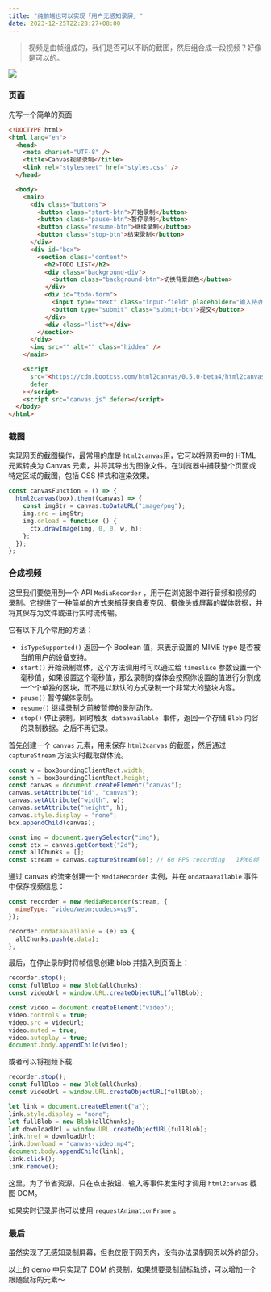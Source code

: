 ```yaml
---
title: "纯前端也可以实现「用户无感知录屏」"
date: 2023-12-25T22:28:27+08:00
---
```


> 视频是由帧组成的，我们是否可以不断的截图，然后组合成一段视频？好像是可以的。

![](../assets/images/articles/94/01.awebp)

### 页面

先写一个简单的页面

```html
<!DOCTYPE html>
<html lang="en">
  <head>
    <meta charset="UTF-8" />
    <title>Canvas视频录制</title>
    <link rel="stylesheet" href="styles.css" />
  </head>

  <body>
    <main>
      <div class="buttons">
        <button class="start-btn">开始录制</button>
        <button class="pause-btn">暂停录制</button>
        <button class="resume-btn">继续录制</button>
        <button class="stop-btn">结束录制</button>
      </div>
      <div id="box">
        <section class="content">
          <h2>TODO LIST</h2>
          <div class="background-div">
            <button class="background-btn">切换背景颜色</button>
          </div>
          <div id="todo-form">
            <input type="text" class="input-field" placeholder="输入待办事项" />
            <button type="submit" class="submit-btn">提交</button>
          </div>
          <div class="list"></div>
        </section>
      </div>
      <img src="" alt="" class="hidden" />
    </main>

    <script
      src="<https://cdn.bootcss.com/html2canvas/0.5.0-beta4/html2canvas.min.js>"
      defer
    ></script>
    <script src="canvas.js" defer></script>
  </body>
</html>
```

### 截图

实现网页的截图操作，最常用的库是 `html2canvas`用，它可以将网页中的 HTML 元素转换为 Canvas 元素，并将其导出为图像文件。在浏览器中捕获整个页面或特定区域的截图，包括 CSS 样式和渲染效果。

```js
const canvasFunction = () => {
  html2canvas(box).then((canvas) => {
    const imgStr = canvas.toDataURL("image/png");
    img.src = imgStr;
    img.onload = function () {
      ctx.drawImage(img, 0, 0, w, h);
    };
  });
};
```

### 合成视频

这里我们要使用到一个 API `MediaRecorder` ，用于在浏览器中进行音频和视频的录制。它提供了一种简单的方式来捕获来自麦克风、摄像头或屏幕的媒体数据，并将其保存为文件或进行实时流传输。

它有以下几个常用的方法：

- `isTypeSupported()` 返回一个 Boolean 值，来表示设置的 MIME type 是否被当前用户的设备支持。
- `start()` 开始录制媒体，这个方法调用时可以通过给 `timeslice` 参数设置一个毫秒值，如果设置这个毫秒值，那么录制的媒体会按照你设置的值进行分割成一个个单独的区块，而不是以默认的方式录制一个非常大的整块内容。
- `pause()` 暂停媒体录制。
- `resume()` 继续录制之前被暂停的录制动作。
- `stop()` 停止录制。同时触发  `dataavailable`  事件，返回一个存储 `Blob` 内容的录制数据。之后不再记录。

首先创建一个 `canvas` 元素，用来保存 `html2canvas` 的截图，然后通过 `captureStream` 方法实时截取媒体流。

```js
const w = boxBoundingClientRect.width;
const h = boxBoundingClientRect.height;
const canvas = document.createElement("canvas");
canvas.setAttribute("id", "canvas");
canvas.setAttribute("width", w);
canvas.setAttribute("height", h);
canvas.style.display = "none";
box.appendChild(canvas);

const img = document.querySelector("img");
const ctx = canvas.getContext("2d");
const allChunks = [];
const stream = canvas.captureStream(60); // 60 FPS recording   1秒60帧
```

通过 canvas 的流来创建一个 `MediaRecorder` 实例，并在 `ondataavailable` 事件中保存视频信息：

```js
const recorder = new MediaRecorder(stream, {
  mimeType: "video/webm;codecs=vp9",
});

recorder.ondataavailable = (e) => {
  allChunks.push(e.data);
};
```

最后，在停止录制时将帧信息创建 blob 并插入到页面上：

```js
recorder.stop();
const fullBlob = new Blob(allChunks);
const videoUrl = window.URL.createObjectURL(fullBlob);

const video = document.createElement("video");
video.controls = true;
video.src = videoUrl;
video.muted = true;
video.autoplay = true;
document.body.appendChild(video);
```

或者可以将视频下载

```js
recorder.stop();
const fullBlob = new Blob(allChunks);
const videoUrl = window.URL.createObjectURL(fullBlob);

let link = document.createElement("a");
link.style.display = "none";
let fullBlob = new Blob(allChunks);
let downloadUrl = window.URL.createObjectURL(fullBlob);
link.href = downloadUrl;
link.download = "canvas-video.mp4";
document.body.appendChild(link);
link.click();
link.remove();
```

这里，为了节省资源，只在点击按钮、输入等事件发生时才调用 `html2canvas` 截图 DOM。

如果实时记录屏也可以使用 `requestAnimationFrame` 。

### 最后

虽然实现了无感知录制屏幕，但也仅限于网页内，没有办法录制网页以外的部分。

以上的 demo 中只实现了 DOM 的录制，如果想要录制鼠标轨迹，可以增加一个跟随鼠标的元素～

